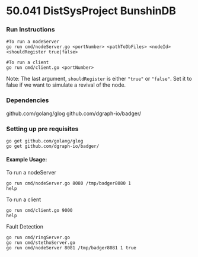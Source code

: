 # 50.041 DistSysProject BunshinDB
 
### Run Instructions 

```cassandraql
#To run a nodeServer
go run cmd/nodeServer.go <portNumber> <pathToDbFiles> <nodeId> <shouldRegister true|false> 

#To run a client 
go run cmd/client.go <portNumber> 

```

Note: The last argument, `shouldRegister` is either `"true"` or `"false"`. 
Set it to false if we want to simulate a revival of the node.  

### Dependencies 
github.com/golang/glog
github.com/dgraph-io/badger/

### Setting up pre requisites
```cassandraql
go get github.com/golang/glog
go get github.com/dgraph-io/badger/
```

#### Example Usage: 
To run a nodeServer
```cassandraq#
go run cmd/nodeServer.go 8080 /tmp/badger8080 1
help 
```
To run a client 
```cassandraql
go run cmd/client.go 9000
help 
```

Fault Detection 
```cassandraql
go run cmd/ringServer.go
go run cmd/stethoServer.go
go run cmd/nodeServer 8081 /tmp/badger8081 1 true 

```
